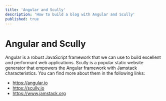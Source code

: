 ```yaml
---
title: 'Angular and Scully'
description: 'How to build a blog with Angular and Scully'
published: true
---
```


# Angular and Scully
Angular is a robust JavaScript framework that we can use to build
excellent and performant web applications.
Scully is a popular static website generator that empowers the
Angular framework with Jamstack characteristics.
You can find more about them in the following links:
- https://angular.io
- https://scully.io
- https://www.jamstack.org
